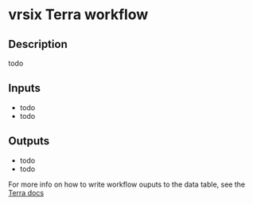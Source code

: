 # vrsix Terra workflow

## Description

todo

## Inputs

* todo
* todo

## Outputs

* todo
* todo

For more info on how to write workflow ouputs to the data table, see the [Terra docs](https://support.terra.bio/hc/en-us/articles/4500420806299-Writing-workflow-outputs-to-the-data-table)
